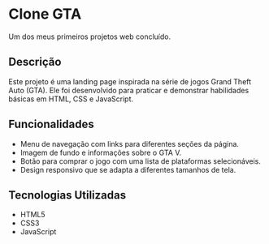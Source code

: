 # Clone GTA

Um dos meus primeiros projetos web concluído.

## Descrição

Este projeto é uma landing page inspirada na série de jogos Grand Theft Auto (GTA). Ele foi desenvolvido para praticar e demonstrar habilidades básicas em HTML, CSS e JavaScript.

## Funcionalidades

- Menu de navegação com links para diferentes seções da página.
- Imagem de fundo e informações sobre o GTA V.
- Botão para comprar o jogo com uma lista de plataformas selecionáveis.
- Design responsivo que se adapta a diferentes tamanhos de tela.

## Tecnologias Utilizadas

- HTML5
- CSS3
- JavaScript
